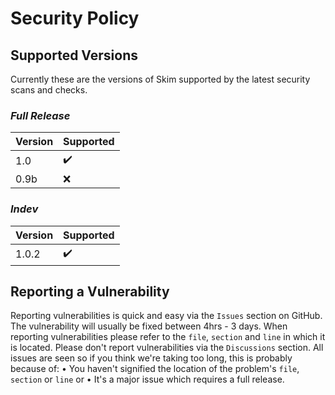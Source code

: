 # Security Policy

## Supported Versions

Currently these are the versions of Skim supported by the latest security scans and checks.
  ### *Full Release*
| Version | Supported          |
| ------- | ------------------ |
| 1.0     | ✔️               |
| 0.9b    | :x:                |


  ### *Indev*
| Version | Supported          |
| ------- | ------------------ |
| 1.0.2   | ✔️               |


## Reporting a Vulnerability
 
 Reporting vulnerabilities is quick and easy via the `Issues` 
 section on GitHub. The vulnerability will usually be fixed 
 between 4hrs - 3 days. When reporting vulnerabilities please 
 refer to the `file`, `section` and `line` in which it is located.
 Please don't report vulnerabilities via the `Discussions` section.
 All issues are seen so if you think we're taking too long, this 
 is probably because of:
 • You haven't signified the location of the problem's `file`, 
   `section` or `line`        or
 • It's a major issue which requires a full release.
 
